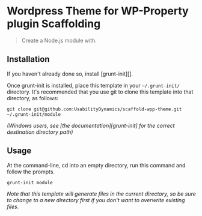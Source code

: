 # Wordpress Theme for WP-Property plugin Scaffolding

> Create a Node.js module with.

## Installation
If you haven't already done so, install [grunt-init][].

Once grunt-init is installed, place this template in your `~/.grunt-init/` directory. It's recommended that you use git to clone this template into that directory, as follows:

```
git clone git@github.com:UsabilityDynamics/scaffold-wpp-theme.git ~/.grunt-init/module
```

_(Windows users, see [the documentation][grunt-init] for the correct destination directory path)_

## Usage

At the command-line, cd into an empty directory, run this command and follow the prompts.

```
grunt-init module
```

_Note that this template will generate files in the current directory, so be sure to change to a new directory first if you don't want to overwrite existing files._
